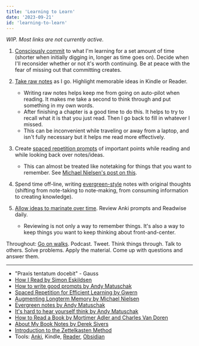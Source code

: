 ```yaml
---
title: 'Learning to Learn'
date: '2023-09-21'
id: 'learning-to-learn'
---
```

*WIP. Most links are not currently active.*

1. [Consciously commit]() to what I'm learning for a set amount of time (shorter when initially digging in, longer as time goes on). Decide when I'll reconsider whether or not it's worth continuing. Be at peace with the fear of missing out that committing creates.

2. [Take raw notes](https://granthale.com/books) as I go. Highlight memorable ideas in Kindle or Reader.

    - Writing raw notes helps keep me from going on auto-pilot when reading. It makes me take a second to think through and put something in my own words.
    - After finishing a chapter is a good time to do this. It helps to try to recall what it is that you just read. Then I go back to fill in whatever I missed.
    - This can be inconvenient while traveling or away from a laptop, and isn't fully necessary but it helps me read more effectively.

3. Create [spaced repetition prompts]() of important points while reading and while looking back over notes/ideas.

    - This can almost be treated like notetaking for things that you want to remember. See [Michael Nielsen's post on this](http://augmentingcognition.com/ltm.html).

4. Spend time off-line, writing [evergreen-style]() notes with original thoughts (shifting from note-taking to note-making, from consuming information to creating knowledge).

5. [Allow ideas to marinate over time](). Review Anki prompts and Readwise daily.

    - Reviewing is not only a way to remember things. It's also a way to keep things you want to keep thinking about front-and-center.

Throughout: [Go on walks](). Podcast. Tweet. Think things through. Talk to others. Solve problems. Apply the material. Come up with questions and answer them.

----

- "Praxis tentatum docebit" - Gauss
- [How I Read by Simon Eskildsen](https://sirupsen.com/read)
- [How to write good prompts by Andy Matuschak](https://andymatuschak.org/prompts/)
- [Spaced Repetition for Efficient Learning by Gwern](https://gwern.net/spaced-repetition)
- [Augmenting Longterm Memory by Michael Nielsen](http://augmentingcognition.com/ltm.html)
- [Evergreen notes by Andy Matuschak](https://notes.andymatuschak.org/Evergreen_notes)
- [It's hard to hear yourself think by Andy Matuschak](https://notes.andymatuschak.org/It%E2%80%99s_hard_to_hear_yourself_think)
- [How to Read a Book by Mortimer Adler and Charles Van Doren](https://www.amazon.com/How-Read-Book-Classic-Intelligent/dp/0671212095)
- [About My Book Notes by Derek Sivers](https://sive.rs/bfaq)
- [Introduction to the Zettelkasten Method](https://zettelkasten.de/introduction/)
- Tools: [Anki](https://ankiweb.net/), Kindle, [Reader](https://readwise.io/read), [Obsidian](https://obsidian.md/)
